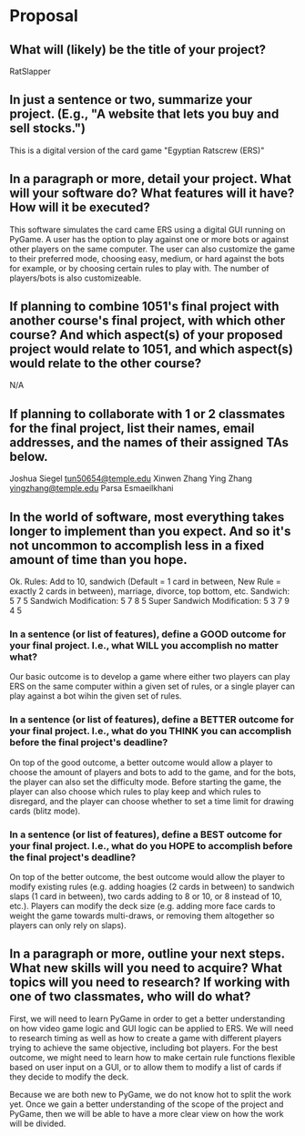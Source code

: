# Proposal

## What will (likely) be the title of your project?

RatSlapper 

## In just a sentence or two, summarize your project. (E.g., "A website that lets you buy and sell stocks.")

This is a digital version of the card game "Egyptian Ratscrew (ERS)"

## In a paragraph or more, detail your project. What will your software do? What features will it have? How will it be executed?

This software simulates the card came ERS using a digital GUI running on PyGame.  A user has the option to play against one or more bots or against other players on the same computer.  The user can also customize the game to their preferred mode, choosing easy, medium, or hard against the bots for example, or by choosing certain rules to play with.  The number of players/bots is also customizeable.

## If planning to combine 1051's final project with another course's final project, with which other course? And which aspect(s) of your proposed project would relate to 1051, and which aspect(s) would relate to the other course?

N/A

## If planning to collaborate with 1 or 2 classmates for the final project, list their names, email addresses, and the names of their assigned TAs below.

Joshua Siegel  tun50654@temple.edu   Xinwen Zhang
Ying Zhang     yingzhang@temple.edu  Parsa Esmaeilkhani

## In the world of software, most everything takes longer to implement than you expect. And so it's not uncommon to accomplish less in a fixed amount of time than you hope.
Ok.
Rules: Add to 10, sandwich (Default = 1 card in between, New Rule = exactly 2 cards in between), marriage, divorce, top bottom, etc.
Sandwich: 5 7 5
Sandwich Modification: 5 7 8 5
Super Sandwich Modification: 5 3 7 9 4 5

### In a sentence (or list of features), define a GOOD outcome for your final project. I.e., what WILL you accomplish no matter what?

Our basic outcome is to develop a game where either two players can play ERS on the same computer within a given set of rules, or a single player can play against a bot wihin the given set of rules.

### In a sentence (or list of features), define a BETTER outcome for your final project. I.e., what do you THINK you can accomplish before the final project's deadline?

On top of the good outcome, a better outcome would allow a player to choose the amount of players and bots to add to the game, and for the bots, the player can also set the difficulty mode.  Before starting the game, the player can also choose which rules to play keep and which rules to disregard, and the player can choose whether to set a time limit for drawing cards (blitz mode).

### In a sentence (or list of features), define a BEST outcome for your final project. I.e., what do you HOPE to accomplish before the final project's deadline?

On top of the better outcome, the best outcome would allow the player to modify existing rules (e.g. adding hoagies (2 cards in between) to sandwich slaps (1 card in between), two cards adding to 8 or 10, or 8 instead of 10, etc.).  Players can modify the deck size (e.g. adding more face cards to weight the game towards multi-draws, or removing them altogether so players can only rely on slaps).

## In a paragraph or more, outline your next steps. What new skills will you need to acquire? What topics will you need to research? If working with one of two classmates, who will do what?

First, we will need to learn PyGame in order to get a better understanding on how video game logic and GUI logic can be applied to ERS.  We will need to research timing as well as how to create a game with different players trying to achieve the same objective, including bot players.  For the best outcome, we might need to learn how to make certain rule functions flexible based on user input on a GUI, or to allow them to modify a list of cards if they decide to modify the deck.

Because we are both new to PyGame, we do not know hot to split the work yet. Once we gain a better understanding of the scope of the project and PyGame, then we will be able to have a more clear view on how the work will be divided. 
